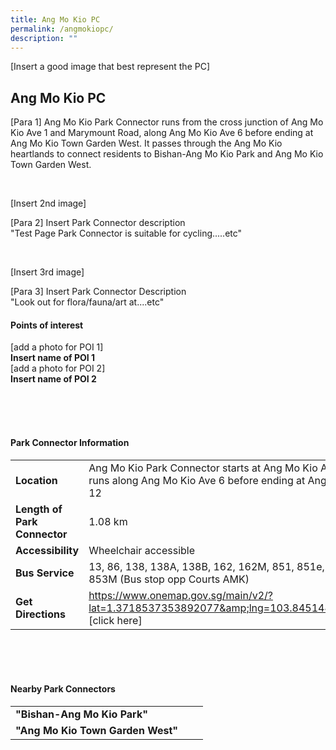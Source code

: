 ```yaml
---
title: Ang Mo Kio PC
permalink: /angmokiopc/
description: ""
---
```

[Insert a good image that best represent the PC]

## Ang Mo Kio PC

[Para 1] Ang Mo Kio Park Connector runs from the cross junction of Ang Mo Kio Ave 1 and Marymount Road, along Ang Mo Kio Ave 6 before ending at Ang Mo Kio Town Garden West. It passes through the Ang Mo Kio heartlands to connect residents to Bishan-Ang Mo Kio Park and Ang Mo Kio Town Garden West. <br>


<br>

[Insert 2nd image]

[Para 2] Insert Park Connector description <br>
"Test Page Park Connector is suitable for cycling.....etc"

<br>

[Insert 3rd image]

[Para 3] Insert Park Connector Description <br>
"Look out for flora/fauna/art at....etc"

#### Points of interest

[add a photo for POI 1]
<br>
**Insert name of POI 1**
<br>
[add a photo for POI 2]
<br>
**Insert name of POI 2**

<br>
<br>
<br>

#### Park Connector Information
|  |  |  |
| -------- | -------- | -------- |
| **Location** | Ang Mo Kio Park Connector starts at Ang Mo Kio Ave 1 and runs along Ang Mo Kio Ave 6 before ending at Ang Mo Kio St 12 |  |
| **Length of Park Connector** | 1.08 km   |  |
| **Accessibility** | Wheelchair accessible | |
| **Bus Service** | 13, 86, 138, 138A, 138B, 162, 162M, 851, 851e, 852, 853, 853M (Bus stop opp Courts AMK) | |
| **Get Directions** | https://www.onemap.gov.sg/main/v2/?lat=1.3718537353892077&amp;lng=103.8451446650041 [click here] | 

<br>
<br>
<br>	

#### Nearby Park Connectors
|   |  |  |
| -------- | -------- | -------- |
| **"Bishan-Ang Mo Kio Park"** | | |
| **"Ang Mo Kio Town Garden West"** | | |
